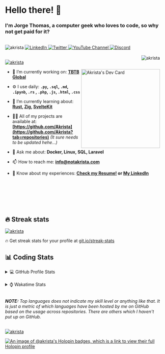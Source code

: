 # Hello there! 👋

### I'm Jorge Thomas, a computer geek who loves to code, so why not get paid for it?

</br>

<div align="left">
<img src="https://komarev.com/ghpvc/?username=akrista&label=Profile%20views&color=0e75b6&style=flat" alt="akrista" />
  <a href="https://www.linkedin.com/in/akrista/">
    <img
      src="https://img.shields.io/static/v1?logo=linkedin&style=flat&color=0072b1&label=LinkedIn&message=%E2%9B%B3"
      alt="LinkedIn"
    />
  </a>
  <a href="https://twitter.com/akristax">
    <img
      src="https://img.shields.io/badge/follow-%40akristax-1DA1F2?logo=twitter&style=flat&label=Twitter&color=0072b1&logoColor=ffffff"
      alt="Twitter"
    />
  </a>
    <a href="https://www.youtube.com/channel/UCXJa_ZGSEtalwFNbsupmjtg">
<img alt="YouTube Channel" src="https://img.shields.io/youtube/channel/subscribers/UCXJa_ZGSEtalwFNbsupmjtg?style=flat&color=0072b1&logoColor=ffffff&logo=youtube&label=Youtube">
  </a>
      <a href="https://discordapp.com/users/Akrista#1410">
<img alt="Discord" src="https://img.shields.io/discord/354241190947717120?style=flat&color=0072b1&logoColor=ffffff&logo=discord&label=Discord">
  </a>
<!--   <a href="https://www.threads.net/@notakrista"> -->
<!--     <img src="https://thread-count.vercel.app/thread-count/notakrista" alt="Akrista's Threads Account"> -->
<!-- </a> -->
  </br>
  </br>
  <a href="https://discordapp.com/users/Akrista#1410">
  <img align="right" src="https://lanyard.cnrad.dev/api/130525871277735937" alt="akrista" />
  </a>

  <p align="left">
  <a href="https://github.com/ryo-ma/github-profile-trophy">
  <img src="https://github-profile-trophy.vercel.app/?username=akrista&theme=gruvbox&no-bg=true&row=2&column=3&no-frame=true" alt="akrista" />
  </a>
  </p>

<!--   <a href="https://github.com/kittinan/spotify-github-profile" target="_blank"> -->
<!-- <img -->
<!--       width="256" -->
<!--       align="right" -->
<!--       src="https://spotify-github-profile.vercel.app/api/view?uid=21ca7hmfvx4lpeb37y7fs2vpq&cover_image=true&theme=default&show_offline=false&background_color=121212&interchange=false" -->
<!--       alt="Akrista's Spotify" -->
<!--     /> -->
<!-- </a> -->

<a href="https://app.daily.dev/akrista"><img src="https://api.daily.dev/devcards/v2/nQnOqdJn5BJngPoIsO4MP.png?type=default&r=hj6" width="256" align="right" alt="Akrista's Dev Card"/></a>

- 🔭 I’m currently working on: **[TBTB Global](https://tbtb.global/)**

- ⚙️ I use daily: **`.py`, `.sql`, `.md`, `.ipynb`, `.rs` , `.php`, `.js`, `.html`, `.css`**

- 🌱 I’m currently learning about: **[Rust](https://github.com/rust-lang/rust), [Zig](https://github.com/ziglang/zig), [SvelteKit](https://kit.svelte.dev/)**

- 👨‍💻 All of my projects are available at: **[https://github.com/Akrista](https://github.com/Akrista?tab=repositories)** _(It sure needs to be updated hehe...)_

- 💬 Ask me about: **Docker, Linux, SQL, Laravel**

- 📫 How to reach me: **info@notakrista.com**

- 📄 Know about my experiences: **[Check my Resume!](https://drive.google.com/file/d/1bDduXngJVVVsnUU1-Z36JSxIotYRIbOf/view?usp=drive_link) or [My LinkedIn](https://linkedin.com/in/akrista/)**

</br>
</br>
</br>
</br>
</br>

## 🔥 Streak stats

<a href="https://github.com/DenverCoder1/github-readme-streak-stats">
<img src="https://github-readme-streak-stats.herokuapp.com/?user=akrista&theme=gruvbox" alt="akrista" />
</a>

<p>🔥 Get streak stats for your profile at <a href="https://git.io/streak-stats">git.io/streak-stats</a></p>

## 📊 Coding Stats

<details>
<summary>💻 GitHub Profile Stats</summary>

</br>

<a href="https://github.com/anuraghazra/github-readme-stats">
<img src="https://github-readme-stats.vercel.app/api?username=akrista&show_icons=true&locale=en&theme=gruvbox" alt="Akrista's Github Stats" />
</a>

<a href="https://github.com/anuraghazra/github-readme-stats">
<img src="https://github-readme-stats.vercel.app/api/top-langs/?username=akrista&show_icons=true&locale=en&theme=gruvbox&layout=compact" alt="Most Used Languages" />
</a>

</details>

</br>

<details>
<summary>⌚ Wakatime Stats</summary>

</br>

<a href="https://github.com/anuraghazra/github-readme-stats">
<img src="https://github-readme-stats.vercel.app/api/wakatime?username=akrista&show_icons=true&locale=en&layout=compact&theme=gruvbox" alt="akrista" />
</a>

</br>

<!--START_SECTION:waka-->
![Code Time](http://img.shields.io/badge/Code%20Time-9%2C145%20hrs%2011%20mins-blue)

![Lines of code](https://img.shields.io/badge/From%20Hello%20World%20I%27ve%20Written-34.4%20million%20lines%20of%20code-blue)

**🐱 My GitHub Data** 

> 📦 512.0 kB Used in GitHub's Storage 
 > 
> 🏆 170 Contributions in the Year 2025
 > 
> 💼 Opted to Hire
 > 
> 📜 110 Public Repositories 
 > 
> 🔑 37 Private Repositories 
 > 
**I'm an Early 🐤** 

```text
🌞 Morning                2111 commits        █████░░░░░░░░░░░░░░░░░░░░   19.26 % 
🌆 Daytime                4017 commits        █████████░░░░░░░░░░░░░░░░   36.65 % 
🌃 Evening                4511 commits        ██████████░░░░░░░░░░░░░░░   41.16 % 
🌙 Night                  322 commits         █░░░░░░░░░░░░░░░░░░░░░░░░   02.94 % 
```
📅 **I'm Most Productive on Monday** 

```text
Monday                   2261 commits        █████░░░░░░░░░░░░░░░░░░░░   20.63 % 
Tuesday                  1639 commits        ████░░░░░░░░░░░░░░░░░░░░░   14.95 % 
Wednesday                1846 commits        ████░░░░░░░░░░░░░░░░░░░░░   16.84 % 
Thursday                 897 commits         ██░░░░░░░░░░░░░░░░░░░░░░░   08.18 % 
Friday                   1426 commits        ███░░░░░░░░░░░░░░░░░░░░░░   13.01 % 
Saturday                 915 commits         ██░░░░░░░░░░░░░░░░░░░░░░░   08.35 % 
Sunday                   1977 commits        █████░░░░░░░░░░░░░░░░░░░░   18.04 % 
```


📊 **This Week I Spent My Time On** 

```text
🕑︎ Time Zone: America/Caracas

💬 Programming Languages: 
Other                    108 hrs             █████████████████░░░░░░░░   69.49 % 
SQL                      21 hrs 41 mins      ███░░░░░░░░░░░░░░░░░░░░░░   13.95 % 
PHP                      14 hrs 22 mins      ██░░░░░░░░░░░░░░░░░░░░░░░   09.25 % 
Markdown                 2 hrs 57 mins       ░░░░░░░░░░░░░░░░░░░░░░░░░   01.91 % 
Bash                     2 hrs 52 mins       ░░░░░░░░░░░░░░░░░░░░░░░░░   01.85 % 

🔥 Editors: 
Google Calendar          88 hrs 30 mins      ██████████████░░░░░░░░░░░   56.94 % 
Cursor                   44 hrs 15 mins      ███████░░░░░░░░░░░░░░░░░░   28.48 % 
Excel                    19 hrs 16 mins      ███░░░░░░░░░░░░░░░░░░░░░░   12.40 % 
Neovim                   3 hrs               ░░░░░░░░░░░░░░░░░░░░░░░░░   01.94 % 
VS Code                  22 mins             ░░░░░░░░░░░░░░░░░░░░░░░░░   00.24 % 

💻 Operating System: 
Unknown OS               88 hrs 30 mins      ██████████████░░░░░░░░░░░   56.94 % 
Windows                  40 hrs 59 mins      ███████░░░░░░░░░░░░░░░░░░   26.37 % 
Linux                    25 hrs 56 mins      ████░░░░░░░░░░░░░░░░░░░░░   16.69 % 
```

**I Mostly Code in PHP** 

```text
PHP                      14 repos            █████░░░░░░░░░░░░░░░░░░░░   19.72 % 
TypeScript               3 repos             █░░░░░░░░░░░░░░░░░░░░░░░░   04.23 % 
Astro                    3 repos             █░░░░░░░░░░░░░░░░░░░░░░░░   04.23 % 
Blade                    3 repos             █░░░░░░░░░░░░░░░░░░░░░░░░   04.23 % 
Rust                     3 repos             █░░░░░░░░░░░░░░░░░░░░░░░░   04.23 % 
```




 Last Updated on 04/10/2025 00:31:05 UTC
<!--END_SECTION:waka-->

**These Readme stats are generated using github action [awesome-readme-stats](https://github.com/anmol098/waka-readme-stats)**

</details>

</br>

_**NOTE:** Top languages does not indicate my skill level or anything like that. It is just a metric of which languages have been hosted by me on GitHub based on the usage across repositories. There are others which I haven't put up on GitHub._

</br>

<a href="https://github.com/ashutosh00710/github-readme-activity-graph">
<img src="https://github-readme-activity-graph.vercel.app/graph?username=Akrista&theme=gruvbox" alt="akrista" />
</a>

</br>

[![An image of @akrista's Holopin badges, which is a link to view their full Holopin profile](https://holopin.me/akrista)](https://holopin.io/@akrista)
